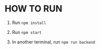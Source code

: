 # HOW TO RUN

1. Run `npm install`

2. Run `npm start`

3. In another terminal, run `npm run backend`
